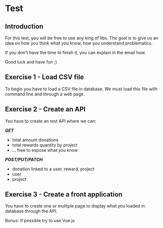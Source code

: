 # Test
## Introduction
For this test, you will be free to use any king of libs. The goal is to give us an idea on how you think
what you know, how you understand problematics.

If you don't have the time to finish it, you can explain in the email how.

Good luck and have fun ;)
## Exercise 1 - Load CSV file
To begin you have to load a CSV file in database.
We must load this file with command line and through a web page.
## Exercise 2 - Create an API
You have to create an rest API where we can:

***GET***
* total amount donations
* total rewards quantity by project
* ... free to expose what you know

***POST/PUT/PATCH***
* donation linked to a user, reward, project
* user
* project

## Exercise 3 - Create a front application
You have to create one or multiple page to display what you loaded in database through the API.

Bonus: If possible try to use Vue.js
